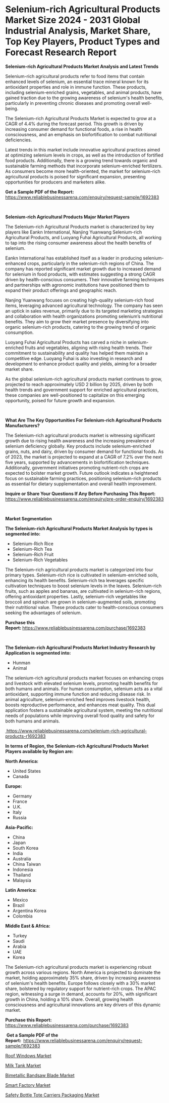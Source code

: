 <p><h1>Selenium-rich Agricultural Products Market Size 2024 - 2031 Global Industrial Analysis, Market Share, Top Key Players, Product Types and Forecast Research Report</h1></p><p><strong>Selenium-rich Agricultural Products Market Analysis and Latest Trends</strong></p>
<p><p>Selenium-rich agricultural products refer to food items that contain enhanced levels of selenium, an essential trace mineral known for its antioxidant properties and role in immune function. These products, including selenium-enriched grains, vegetables, and animal products, have gained traction due to the growing awareness of selenium's health benefits, particularly in preventing chronic diseases and promoting overall well-being. </p><p>The Selenium-rich Agricultural Products Market is expected to grow at a CAGR of 4.4% during the forecast period. This growth is driven by increasing consumer demand for functional foods, a rise in health consciousness, and an emphasis on biofortification to combat nutritional deficiencies. </p><p>Latest trends in this market include innovative agricultural practices aimed at optimizing selenium levels in crops, as well as the introduction of fortified food products. Additionally, there is a growing trend towards organic and sustainable farming methods that incorporate selenium-enriched fertilizers. As consumers become more health-oriented, the market for selenium-rich agricultural products is poised for significant expansion, presenting opportunities for producers and marketers alike.</p></p>
<p><strong>Get a Sample PDF of the Report:&nbsp;</strong> <a href="https://www.reliablebusinessarena.com/enquiry/request-sample/1692383?utm_campaign=1355&utm_medium=2&utm_source=Github&utm_content=ia&utm_term=20102024&utm_id=selenium-rich-agricultural-products">https://www.reliablebusinessarena.com/enquiry/request-sample/1692383</a></p>
<p>&nbsp;</p>
<p><strong>Selenium-rich Agricultural Products Major Market Players</strong></p>
<p><p>The Selenium-rich Agricultural Products market is characterized by key players like Eankn International, Nanjing Yuanwang Selenium-rich Agricultural Products, and Luoyang Fuhai Agricultural Products, all working to tap into the rising consumer awareness about the health benefits of selenium.</p><p>Eankn International has established itself as a leader in producing selenium-enhanced crops, particularly in the selenium-rich regions of China. The company has reported significant market growth due to increased demand for selenium in food products, with estimates suggesting a strong CAGR driven by health-conscious consumers. Their innovative farming techniques and partnerships with agronomic institutions have positioned them to expand their product offerings and geographic reach.</p><p>Nanjing Yuanwang focuses on creating high-quality selenium-rich food items, leveraging advanced agricultural technology. The company has seen an uptick in sales revenue, primarily due to its targeted marketing strategies and collaboration with health organizations promoting selenium’s nutritional benefits. They aim to grow their market presence by diversifying into organic selenium-rich products, catering to the growing trend of organic consumption.</p><p>Luoyang Fuhai Agricultural Products has carved a niche in selenium-enriched fruits and vegetables, aligning with rising health trends. Their commitment to sustainability and quality has helped them maintain a competitive edge. Luoyang Fuhai is also investing in research and development to enhance product quality and yields, aiming for a broader market share.</p><p>As the global selenium-rich agricultural products market continues to grow, projected to reach approximately USD 2 billion by 2025, driven by both health trends and government support for enriched agricultural practices, these companies are well-positioned to capitalize on this emerging opportunity, poised for future growth and expansion.</p></p>
<p>&nbsp;</p>
<p><strong>What Are The Key Opportunities For Selenium-rich Agricultural Products Manufacturers?</strong></p>
<p><p>The Selenium-rich agricultural products market is witnessing significant growth due to rising health awareness and the increasing prevalence of selenium deficiency globally. Key products include selenium-enriched grains, nuts, and dairy, driven by consumer demand for functional foods. As of 2023, the market is projected to expand at a CAGR of 7.2% over the next five years, supported by advancements in biofortification techniques. Additionally, government initiatives promoting nutrient-rich crops are expected to bolster market growth. Future outlook indicates a heightened focus on sustainable farming practices, positioning selenium-rich products as essential for dietary supplementation and overall health improvement.</p></p>
<p><strong>Inquire or Share Your Questions If Any Before Purchasing This Report:</strong> <a href="https://www.reliablebusinessarena.com/enquiry/pre-order-enquiry/1692383?utm_campaign=1355&utm_medium=2&utm_source=Github&utm_content=ia&utm_term=20102024&utm_id=selenium-rich-agricultural-products">https://www.reliablebusinessarena.com/enquiry/pre-order-enquiry/1692383</a></p>
<p>&nbsp;</p>
<p><strong>Market Segmentation</strong></p>
<p><strong>The Selenium-rich Agricultural Products Market Analysis by types is segmented into:</strong></p>
<p><ul><li>Selenium-Rich Rice</li><li>Selenium-Rich Tea</li><li>Selenium-Rich Fruit</li><li>Selenium-Rich Vegetables</li></ul></p>
<p><p>The Selenium-rich agricultural products market is categorized into four primary types. Selenium-rich rice is cultivated in selenium-enriched soils, enhancing its health benefits. Selenium-rich tea leverages specific cultivation techniques to boost selenium levels in the leaves. Selenium-rich fruits, such as apples and bananas, are cultivated in selenium-rich regions, offering antioxidant properties. Lastly, selenium-rich vegetables like broccoli and spinach are grown in selenium-augmented soils, promoting their nutritional value. These products cater to health-conscious consumers seeking the advantages of selenium.</p></p>
<p><strong>Purchase this Report:&nbsp;</strong><a href="https://www.reliablebusinessarena.com/purchase/1692383?utm_campaign=1355&utm_medium=2&utm_source=Github&utm_content=ia&utm_term=20102024&utm_id=selenium-rich-agricultural-products">https://www.reliablebusinessarena.com/purchase/1692383</a></p>
<p>&nbsp;</p>
<p><strong>The Selenium-rich Agricultural Products Market Industry Research by Application is segmented into:</strong></p>
<p><ul><li>Hunman</li><li>Animal</li></ul></p>
<p><p>The selenium-rich agricultural products market focuses on enhancing crops and livestock with elevated selenium levels, promoting health benefits for both humans and animals. For human consumption, selenium acts as a vital antioxidant, supporting immune function and reducing disease risk. In animal agriculture, selenium-enriched feed improves livestock health, boosts reproductive performance, and enhances meat quality. This dual application fosters a sustainable agricultural system, meeting the nutritional needs of populations while improving overall food quality and safety for both humans and animals.</p></p>
<p><a href="https://www.reliablebusinessarena.com/selenium-rich-agricultural-products-r1692383?utm_campaign=1355&utm_medium=2&utm_source=Github&utm_content=ia&utm_term=20102024&utm_id=selenium-rich-agricultural-products">&nbsp;https://www.reliablebusinessarena.com/selenium-rich-agricultural-products-r1692383</a></p>
<p><strong>In terms of Region, the Selenium-rich Agricultural Products Market Players available by Region are:</strong></p>
<p>
    <p> <strong> North America: </strong>
        <ul>
            <li>United States</li>
            <li>Canada</li>
        </ul>
        </p> 
    <p> <strong> Europe: </strong>
        <ul>
            <li>Germany</li>
            <li>France</li>
            <li>U.K.</li>
            <li>Italy</li>
            <li>Russia</li>
        </ul>
        </p> 
    <p> <strong> Asia-Pacific: </strong>
        <ul>
            <li>China</li>
            <li>Japan</li>
            <li>South Korea</li>
            <li>India</li>
            <li>Australia</li>
            <li>China Taiwan</li>
            <li>Indonesia</li>
            <li>Thailand</li>
            <li>Malaysia</li>
        </ul>
        </p> 
    <p> <strong> Latin America: </strong>
        <ul>
            <li>Mexico</li>
            <li>Brazil</li>
            <li>Argentina Korea</li>
            <li>Colombia</li>
        </ul>
        </p> 
    <p> <strong> Middle East & Africa: </strong>
        <ul>
            <li>Turkey</li>
            <li>Saudi</li>
            <li>Arabia</li>
            <li>UAE</li>
            <li>Korea</li>
        </ul>
    </p>
    </p>
<p><p>The Selenium-rich agricultural products market is experiencing robust growth across various regions. North America is projected to dominate the market, holding approximately 35% share, driven by increasing awareness of selenium's health benefits. Europe follows closely with a 30% market share, bolstered by regulatory support for nutrient-rich crops. The APAC region, witnessing a surge in demand, accounts for 20%, with significant growth in China, holding a 10% share. Overall, growing health consciousness and agricultural innovations are key drivers of this dynamic market.</p></p>
<p><strong>Purchase this Report: </strong><a href="https://www.reliablebusinessarena.com/purchase/1692383?utm_campaign=1355&utm_medium=2&utm_source=Github&utm_content=ia&utm_term=20102024&utm_id=selenium-rich-agricultural-products">https://www.reliablebusinessarena.com/purchase/1692383</a></p>
<p>&nbsp;<strong>Get a Sample PDF of the Report:&nbsp;&nbsp;</strong><a href="https://www.reliablebusinessarena.com/enquiry/request-sample/1692383?utm_campaign=1355&utm_medium=2&utm_source=Github&utm_content=ia&utm_term=20102024&utm_id=selenium-rich-agricultural-products">https://www.reliablebusinessarena.com/enquiry/request-sample/1692383</a></p>
<p><strong></strong></p>
<p><p><a href="https://www.linkedin.com/pulse/insights-roof-windows-market-size-which-expanding-149-cagr-from-7klbf?utm_campaign=1355&utm_medium=2&utm_source=Github&utm_content=ia&utm_term=20102024&utm_id=selenium-rich-agricultural-products">Roof Windows Market</a></p><p><a href="https://www.linkedin.com/pulse/global-milk-tank-market-sector2024-2031-metrics-strategic-henhf?utm_campaign=1355&utm_medium=2&utm_source=Github&utm_content=ia&utm_term=20102024&utm_id=selenium-rich-agricultural-products">Milk Tank Market</a></p><p><a href="https://www.linkedin.com/pulse/bimetallic-bandsaw-blade-market2024-2031-industry-insights-rrtvf?utm_campaign=1355&utm_medium=2&utm_source=Github&utm_content=ia&utm_term=20102024&utm_id=selenium-rich-agricultural-products">Bimetallic Bandsaw Blade Market</a></p><p><a href="https://www.linkedin.com/pulse/smart-factory-market-trends-strategic-insights-2024--ca23f?utm_campaign=1355&utm_medium=2&utm_source=Github&utm_content=ia&utm_term=20102024&utm_id=selenium-rich-agricultural-products">Smart Factory Market</a></p><p><a href="https://github.com/luckyshygirl/Market-Research-Report-List-6/blob/main/safety-bottle-tote-carriers-packaging-market.md?utm_campaign=1355&utm_medium=2&utm_source=Github&utm_content=ia&utm_term=20102024&utm_id=selenium-rich-agricultural-products">Safety Bottle Tote Carriers Packaging Market</a></p></p>